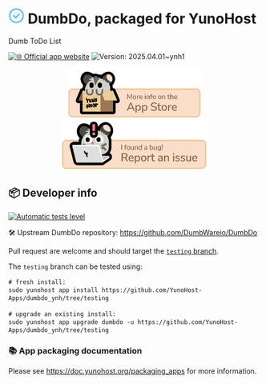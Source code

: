 <!--
N.B.: This README was automatically generated by <https://github.com/YunoHost/apps_tools/blob/main/readme_generator>
It shall NOT be edited by hand.
-->

<h1>
  <img src="https://raw.githubusercontent.com/YunoHost/apps/master/logos/dumbdo.png" width="32px" alt="Logo of DumbDo">
  DumbDo, packaged for YunoHost
</h1>

Dumb ToDo List

[![🌐 Official app website](https://img.shields.io/badge/Official_app_website-darkgreen?style=for-the-badge)](https://www.dumbware.io/)
![Version: 2025.04.01~ynh1](https://img.shields.io/badge/Version-2025.04.01~ynh1-rgba(0,150,0,1)?style=for-the-badge)

<div align="center">
<a href="https://apps.yunohost.org/app/dumbdo"><img height="100px" src="https://github.com/YunoHost/yunohost-artwork/raw/refs/heads/main/badges/neopossum-badges/badge_more_info_on_the_appstore.svg"/></a>
<a href="https://github.com/YunoHost-Apps/dumbdo_ynh/issues"><img height="100px" src="https://github.com/YunoHost/yunohost-artwork/raw/refs/heads/main/badges/neopossum-badges/badge_report_an_issue.svg"/></a>
</div>

## 📦 Developer info

[![Automatic tests level](https://apps.yunohost.org/badge/cilevel/dumbdo)](https://ci-apps.yunohost.org/ci/apps/dumbdo/)

🛠️ Upstream DumbDo repository: <https://github.com/DumbWareio/DumbDo>

Pull request are welcome and should target the [`testing` branch](https://github.com/YunoHost-Apps/dumbdo_ynh/tree/testing).

The `testing` branch can be tested using:
```
# fresh install:
sudo yunohost app install https://github.com/YunoHost-Apps/dumbdo_ynh/tree/testing

# upgrade an existing install:
sudo yunohost app upgrade dumbdo -u https://github.com/YunoHost-Apps/dumbdo_ynh/tree/testing
```

### 📚 App packaging documentation

Please see <https://doc.yunohost.org/packaging_apps> for more information.
